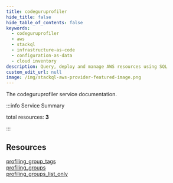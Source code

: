 ```yaml
---
title: codeguruprofiler
hide_title: false
hide_table_of_contents: false
keywords:
  - codeguruprofiler
  - aws
  - stackql
  - infrastructure-as-code
  - configuration-as-data
  - cloud inventory
description: Query, deploy and manage AWS resources using SQL
custom_edit_url: null
image: /img/stackql-aws-provider-featured-image.png
---
```


The codeguruprofiler service documentation.

:::info Service Summary

<div class="row">
<div class="providerDocColumn">
<span>total resources:&nbsp;<b>3</b></span><br />
</div>
</div>

:::

## Resources
<div class="row">
<div class="providerDocColumn">
<a href="/services/codeguruprofiler/profiling_group_tags/">profiling_group_tags</a><br />
<a href="/services/codeguruprofiler/profiling_groups/">profiling_groups</a>
</div>
<div class="providerDocColumn">
<a href="/services/codeguruprofiler/profiling_groups_list_only/">profiling_groups_list_only</a>
</div>
</div>